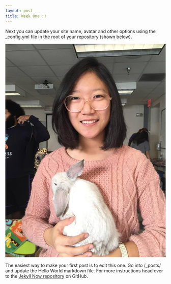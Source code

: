 ```yaml
---
layout: post
title: Week One :)
---
```


Next you can update your site name, avatar and other options using the _config.yml file in the root of your repository (shown below).

![blog post](/images/profile.jpg)

The easiest way to make your first post is to edit this one. Go into /_posts/ and update the Hello World markdown file. For more instructions head over to the [Jekyll Now repository](https://github.com/barryclark/jekyll-now) on GitHub.
